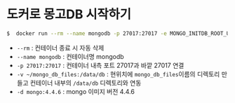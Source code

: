 # 도커로 몽고DB 시작하기

```bash
$  docker run --rm --name mongodb -p 27017:27017 -e MONGO_INITDB_ROOT_USERNAME=[유저명설정] -e MONGO_INITDB_ROOT_PASSWORD=[비밀번호설정] -v ~/mongo_db_files:/data/db -d mongo:4.4.6
```
- `--rm` : 컨테이너 종료 시 자동 삭제
- `--name mongodb` : 컨테이너명 mongodb
- `-p 27017:27017` : 컨테이너 내측 포트 27017과 바깥 27017 연결
- `-v ~/mongo_db_files:/data/db` : 현위치에 `mongo_db_files`이름의 디렉토리 만들고 컨테이너 내부의 `/data/db` 디렉토리와 연동
- `-d mongo:4.4.6` : mongo 이미지 버전 4.4.6